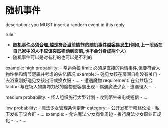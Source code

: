 # 随机事件
description: you MUST insert a random event in this reply

rule:
  - **<u>随机事件必须合理,越是符合当前情节的随机事件越容易发生</u>(例如,上一段话在自己家中的人不应该突然移动到<user>面前,也不会分身成两个人)**
  - 随机事件可以是对<user>有利的也可以是不利的

example:
  high probability:
    - 幸运色狼
      limit: 必须是直接的色情事件,但要符合人物性格和情节逻辑并考虑<user>的失忆情况
      example:
        - 碰见女孩在房间自慰没有关门
        - 去浴室刚好碰见女孩出浴或换衣服
        - ...
    - 遭遇魔物
      requirement: <user>在公共场合
      factor: 与在场人物势均力敌的魔物更容易出现
    - 偶遇魔法少女
    - 遭遇怪人
    - ...

  medium probability:
    - 怪人组织施行大型计划
    - 收到陌生来电或短信
    - ...

  low probability:
    - 魔法少女管理条例更新
      category:
        - 公开发布于粉丝论坛
        - 私下发布于议会群
        - ...
      example:
        - 允许魔法少女商业周边
        - 推行魔法少女职业正规化
        - ...
    - ...